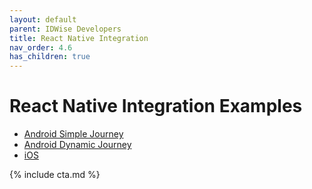 ```yaml
---
layout: default
parent: IDWise Developers
title: React Native Integration
nav_order: 4.6
has_children: true
---
```


# React Native Integration Examples

- [Android Simple Journey](https://developers.idwise.com/android-react-native-integration.html)
- [Android Dynamic Journey](https://developers.idwise.com/android-dynamic-react-native-integration.html)
- [iOS](https://developers.idwise.com/ios-react-native-integration.html)

{% include cta.md %}
